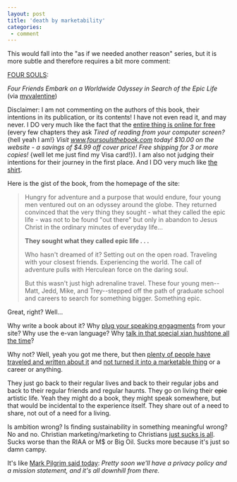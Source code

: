 ```yaml
---
layout: post
title: 'death by marketability'
categories:
 - comment
---
```


This would fall into the "as if we needed another reason" series, but it is more subtle and therefore requires a bit more comment:

<a href="http://www.foursoulsthebook.com/">FOUR SOULS</a>:

<i>Four Friends Embark on a Worldwide Odyssey in Search of the Epic Life</i> (via <a href="http://myvalentine.blogspot.com">myvalentine</a>)



Disclaimer: I am not commenting on the authors of this book, their intentions in its publication, or its contents! I have not even read it, and may never. I DO very much like the fact that the <a href="http://www.foursoulsthebook.com/foursouls.htm">entire thing is online for free</a> (every few chapters they ask <i>Tired of reading from your computer screen?</i> {hell yeah I am!} <i>Visit www.foursoulsthebook.com today! &#36;10.00 on the website - a savings of &#36;4.99 off cover price! Free shipping for 3 or more copies!</i> {well let me just find my Visa card!}). I am also not judging their intentions for their journey in the first place. And I DO very much like <a href="http://www.cafeshops.com/cp/store.aspx?s=jabezshirt">the shirt</a>.



Here is the gist of the book, from the homepage of the site:<blockquote>Hungry for adventure and a purpose that would endure, four young men ventured out on an odyssey around the globe. They returned convinced that the very thing they sought - what they called the epic life - was not to be found "out there" but only in abandon to Jesus Christ in the ordinary minutes of everyday life...



<b>They sought what they called epic life . . .</b>



Who hasn't dreamed of it? Setting out on the open road. Traveling with your closest friends. Experiencing the world. The call of adventure pulls with Herculean force on the daring soul.



But this wasn't just high adrenaline travel. These four young men--Matt, Jedd, Mike, and Trey--stepped off the path of graduate school and careers to search for something bigger. Something epic.</blockquote>
Great, right? Well... 



Why write a book about it? Why <a href="http://www.foursoulsthebook.com/bios.htm">plug your speaking engagments</a> from your site? Why use the e-van language? Why <a href="http://www.foursoulsthebook.com/video.htm">talk in that special xian hushtone all the time</a>?



Why not? Well, yeah you got me there, but then <a href="http://www.google.com/search?q=travel+weblogs">plenty of people have traveled and written about it</a> and <a href="http://myvalentine.blogspot.com">not turned it into a marketable thing</a> or a career or anything.



They just go back to their regular lives and back to their regular jobs and back to their regular friends and regular haunts. They go on living their <s>epic</s> artistic life. Yeah they might do a book, they might speak somewhere, but that would be incidental to the experience itself. They share out of a need to share, not out of a need for a living.



Is ambition wrong? Is finding sustainability in something meaningful wrong? No and no. Christian marketing/marketing to Christians <a href="http://www.grouppublishing.com/prayerpath/kit.htm">just sucks is all</a>. Sucks worse than the RIAA or M&#36; or Big Oil. Sucks more because it's just so damn campy.



It's like <a href="http://diveintomark.org/archives/2003/02/05/unabashed_media_whoring.html">Mark Pilgrim said today</a>: <i>Pretty soon we'll have a privacy policy and a mission statement, and it's all downhill from there.</i>
